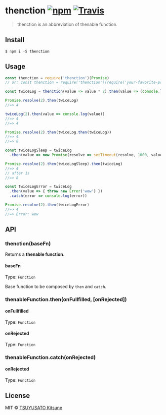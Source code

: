 # thenction [![npm](https://img.shields.io/npm/v/thenction.svg)](https://www.npmjs.com/package/thenction) [![Travis](https://img.shields.io/travis/MakeNowJust/thenction.svg?style=flat-square)](https://travis-ci.org/MakeNowJust/thenction)

> thenction is an abbreviation of thenable function.

## Install

```console
$ npm i -S thenction
```

## Usage

```javascript
const thenction = require('thenction')(Promise)
// or: const thenction = require('thenction')(require('your-favorite-promise-lib'))

const twiceLog = thenction(value => value * 2).then(value => (console.log(value), value))

Promise.resolve(2).then(twiceLog)
//=> 4

twiceLog(2).then(value => console.log(value))
//=> 4
//=> 4

Promise.resolve(2).then(twiceLog.then(twiceLog))
//=> 4
//=> 8

const twiceLogSleep = twiceLog
  .then(value => new Promise(resolve => setTimeout(resolve, 1000, value)))

Promise.resolve(2).then(twiceLogSleep).then(twiceLog)
//=> 4
// after 1s
//=> 8

const twiceLogError = twiceLog
  .then(value => { throw new Error('wow') })
  .catch(error => console.log(error))

Promise.resolve(2).then(twiceLogError)
//=> 4
//=> Error: wow
```

## API

### thenction(baseFn)

Returns a **thenable function**.

#### baseFn

Type: `Function`

Base function to be composed by `then` and `catch`.

### thenableFunction.then(onFullfilled, [onRejected])

#### onFullfilled

Type: `Function`

#### onRejected

Type: `Function`

### thenableFunction.catch(onRejected)

#### onRejected

Type: `Function`

## License

MIT © [TSUYUSATO Kitsune](https://quine.codes)
